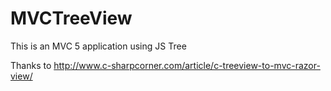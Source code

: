 # MVCTreeView

This is an MVC 5 application using JS Tree

Thanks to 
http://www.c-sharpcorner.com/article/c-treeview-to-mvc-razor-view/
